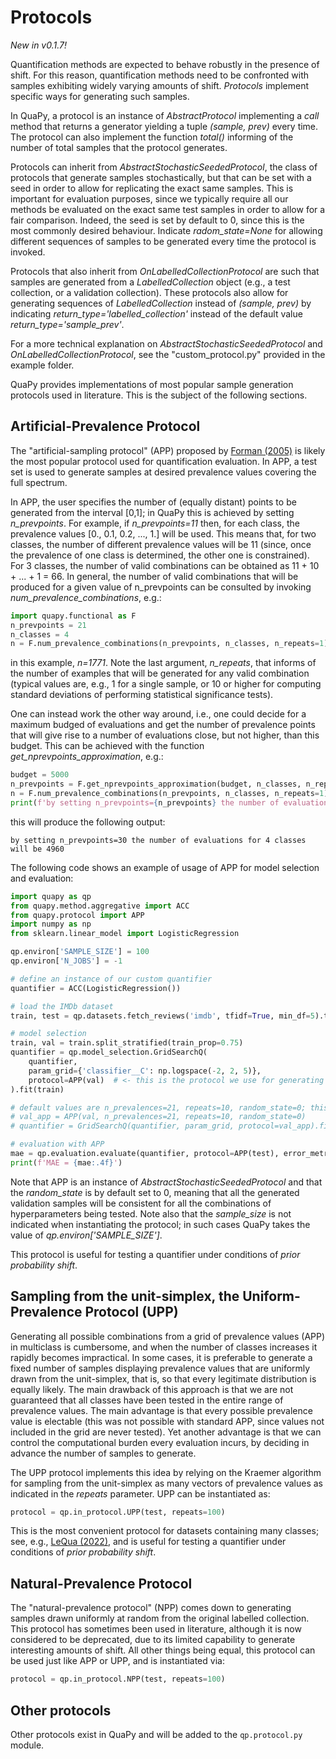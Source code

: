 # Protocols

_New in v0.1.7!_

Quantification methods are expected to behave robustly in the presence of 
shift. For this reason, quantification methods need to be confronted with
samples exhibiting widely varying amounts of shift. 
_Protocols_ implement specific ways for generating such samples.

In QuaPy, a protocol is an instance of _AbstractProtocol_ implementing a 
_call_ method that returns a generator yielding a tuple _(sample, prev)_
every time. The protocol can also implement the function _total()_ informing
of the number of total samples that the protocol generates.

Protocols can inherit from _AbstractStochasticSeededProtocol_, the class of
protocols that generate samples stochastically, but that can be set with 
a seed in order to allow for replicating the exact same samples. This is important
for evaluation purposes, since we typically require all our methods be evaluated
on the exact same test samples in order to allow for a fair comparison.
Indeed, the seed is set by default to 0, since this is the most commonly
desired behaviour. Indicate _radom_state=None_ for allowing different sequences of samples to be
generated every time the protocol is invoked.

Protocols that also inherit from _OnLabelledCollectionProtocol_ are such that
samples are generated from a _LabelledCollection_ object (e.g., a test collection,
or a validation collection). These protocols also allow for generating sequences of
_LabelledCollection_ instead of _(sample, prev)_ by indicating 
_return_type='labelled_collection'_ instead of the default value _return_type='sample_prev'_.

For a more technical explanation on _AbstractStochasticSeededProtocol_ and 
_OnLabelledCollectionProtocol_, see the "custom_protocol.py" provided in the
example folder. 

QuaPy provides implementations of most popular sample generation protocols
used in literature. This is the subject of the following sections.


## Artificial-Prevalence Protocol

The "artificial-sampling protocol" (APP) proposed by 
[Forman (2005)](https://link.springer.com/chapter/10.1007/11564096_55)
is likely the most popular protocol used for quantification evaluation.
In APP, a test set is used to generate samples at
desired prevalence values covering the full spectrum. 

In APP, the user specifies the number
of (equally distant) points to be generated from the interval [0,1];
in QuaPy this is achieved by setting _n_prevpoints_.
For example, if _n_prevpoints=11_ then, for each class, the prevalence values
[0., 0.1, 0.2, ..., 1.] will be used. This means that, for two classes,
the number of different prevalence values will be 11 (since, once the prevalence
of one class is determined, the other one is constrained). For 3 classes,
the number of valid combinations can be obtained as 11 + 10 + ... + 1 = 66.
In general, the number of valid combinations that will be produced for a given
value of n_prevpoints can be consulted by invoking 
_num_prevalence_combinations_, e.g.:

```python
import quapy.functional as F
n_prevpoints = 21
n_classes = 4
n = F.num_prevalence_combinations(n_prevpoints, n_classes, n_repeats=1)
```

in this example, _n=1771_. Note the last argument, _n_repeats_, that
informs of the number of examples that will be generated for any 
valid combination (typical values are, e.g., 1 for a single sample,
or 10 or higher for computing standard deviations of performing statistical
significance tests).

One can instead work the other way around, i.e., one could decide for a 
maximum budged of evaluations and get the number of prevalence points that
will give rise to a number of evaluations close, but not higher, than
this budget. This can be achieved with the function
_get_nprevpoints_approximation_, e.g.:

```python
budget = 5000
n_prevpoints = F.get_nprevpoints_approximation(budget, n_classes, n_repeats=1)
n = F.num_prevalence_combinations(n_prevpoints, n_classes, n_repeats=1)
print(f'by setting n_prevpoints={n_prevpoints} the number of evaluations for {n_classes} classes will be {n}')
```
this will produce the following output:
```
by setting n_prevpoints=30 the number of evaluations for 4 classes will be 4960
```

The following code shows an example of usage of APP for model selection 
and evaluation:

```python
import quapy as qp
from quapy.method.aggregative import ACC
from quapy.protocol import APP
import numpy as np
from sklearn.linear_model import LogisticRegression

qp.environ['SAMPLE_SIZE'] = 100
qp.environ['N_JOBS'] = -1

# define an instance of our custom quantifier
quantifier = ACC(LogisticRegression())

# load the IMDb dataset
train, test = qp.datasets.fetch_reviews('imdb', tfidf=True, min_df=5).train_test

# model selection
train, val = train.split_stratified(train_prop=0.75)
quantifier = qp.model_selection.GridSearchQ(
    quantifier, 
    param_grid={'classifier__C': np.logspace(-2, 2, 5)}, 
    protocol=APP(val)  # <- this is the protocol we use for generating validation samples
).fit(train)

# default values are n_prevalences=21, repeats=10, random_state=0; this is equialent to:
# val_app = APP(val, n_prevalences=21, repeats=10, random_state=0)
# quantifier = GridSearchQ(quantifier, param_grid, protocol=val_app).fit(train)

# evaluation with APP
mae = qp.evaluation.evaluate(quantifier, protocol=APP(test), error_metric='mae')
print(f'MAE = {mae:.4f}')
```

Note that APP is an instance of _AbstractStochasticSeededProtocol_ and that the
_random_state_ is by default set to 0, meaning that all the generated validation
samples will be consistent for all the combinations of hyperparameters being tested.
Note also that the _sample_size_ is not indicated when instantiating the protocol; 
in such cases QuaPy takes the value of _qp.environ['SAMPLE_SIZE']_.

This protocol is useful for testing a quantifier under conditions of 
_prior probability shift_.

## Sampling from the unit-simplex, the Uniform-Prevalence Protocol (UPP)

Generating all possible combinations from a grid of prevalence values (APP) in 
multiclass is cumbersome, and when the number of classes increases it rapidly
becomes impractical. In some cases, it is preferable to generate a fixed number
of samples displaying prevalence values that are uniformly drawn from the unit-simplex, 
that is, so that every legitimate distribution is equally likely. The main drawback
of this approach is that we are not guaranteed that all classes have been tested
in the entire range of prevalence values. The main advantage is that every possible
prevalence value is electable (this was not possible with standard APP, since values
not included in the grid are never tested). Yet another advantage is that we can
control the computational burden every evaluation incurs, by deciding in advance
the number of samples to generate. 

The UPP protocol implements this idea by relying on the Kraemer algorithm
for sampling from the unit-simplex as many vectors of prevalence values as indicated
in the _repeats_ parameter. UPP can be instantiated as:

```python
protocol = qp.in_protocol.UPP(test, repeats=100)
```

This is the most convenient protocol for datasets
containing many classes; see, e.g., 
[LeQua (2022)](https://ceur-ws.org/Vol-3180/paper-146.pdf), 
and is useful for testing a quantifier under conditions of 
_prior probability shift_.


## Natural-Prevalence Protocol 

The "natural-prevalence protocol" (NPP) comes down to generating samples drawn 
uniformly at random from the original labelled collection. This protocol has
sometimes been used in literature, although it is now considered to be deprecated,
due to its limited capability to generate interesting amounts of shift.
All other things being equal, this protocol can be used just like APP or UPP, 
and is instantiated via:

```python
protocol = qp.in_protocol.NPP(test, repeats=100)
```

## Other protocols

Other protocols exist in QuaPy and will be added to the `qp.protocol.py` module.